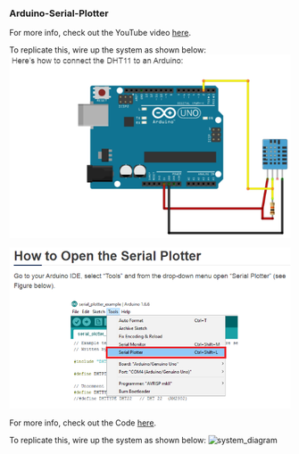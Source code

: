### Arduino-Serial-Plotter
For more info, check out the YouTube video [here]().

To replicate this, wire up the system as shown below:
![system_diagram](https://github.com/okaisank/Arduino-Serial-Plotter/blob/87cd1984761ff474319233832bdef1a0c2310978/Arduino%20Serial%20Plotter/Capture1.PNG)





![system_diagram](https://github.com/okaisank/Arduino-Serial-Plotter/blob/e2eb12cdaf1079ba3b8405241749e0755d346f84/Arduino%20Serial%20Plotter/Capture%202.PNG)

For more info, check out the Code [here](https://raw.githubusercontent.com/RuiSantosdotme/Random-Nerd-Tutorials/master/Projects/dht_temperature_serial_plotter.ino).



To replicate this, wire up the system as shown below:
![system_diagram](https://i0.wp.com/randomnerdtutorials.com/wp-content/uploads/2015/11/zbzHgt.gif?resize=720%2C259&quality=100&strip=all&ssl=1)

